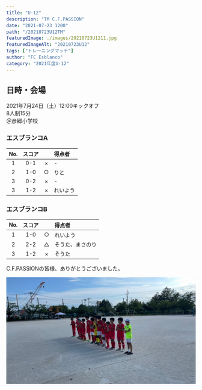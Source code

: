 ```yaml
---
title: "U-12"
description: "TM C.F.PASSION"
date: "2021-07-23 1200"
path: "/20210723U12TM"
featuredImage: ./images/20210723U1211.jpg
featuredImageAlt: "20210723U12"
tags: ["トレーニングマッチ"]
author: "FC Esblanco"
category: "2021年度U-12"
---
```


## 日時・会場

2021年7月24日（土）12:00キックオフ  
8人制15分  
＠彦郷小学校


### エスブランコA

| No.| スコア  |   | 得点者  |
|:--:|:------:|:-:|:--------|
| 1  | 0-1    | × |-         |
| 2  | 1-0    | ○ |りと        |
| 3  | 0-2    | × |-      |
| 3  | 1-2    | × |れいよう      |

<script src="https://adm.shinobi.jp/s/f9835040bccb6582c56df68b8f5ecca7"></script>


### エスブランコB

| No.| スコア  |   | 得点者  |
|:--:|:------:|:-:|:--------|
| 1  | 1-0    | ○ |れいよう        |
| 2  | 2-2    | △ |そうた、まさのり       |
| 3  | 1-2    | × |そうた        |

C.F.PASSIONの皆様、ありがとうございました。

![20210723U12](./images/20210723U1211b.jpg "U12")
